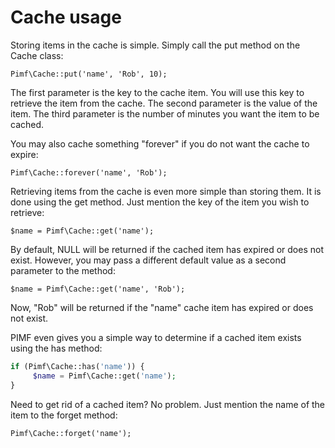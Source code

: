 # Cache usage

Storing items in the cache is simple. Simply call the put method on the Cache class:

    Pimf\Cache::put('name', 'Rob', 10);
    
The first parameter is the key to the cache item. You will use this key to retrieve the item from the cache. The second parameter is the 
value of the item. The third parameter is the number of minutes you want the item to be cached.

You may also cache something "forever" if you do not want the cache to expire:

    Pimf\Cache::forever('name', 'Rob');

Retrieving items from the cache is even more simple than storing them. It is done using the get method. Just mention the key of the item you wish to retrieve:

    $name = Pimf\Cache::get('name');
    
By default, NULL will be returned if the cached item has expired or does not exist. However, you may pass a different default value as a second parameter to the method:

    $name = Pimf\Cache::get('name', 'Rob');
    
Now, "Rob" will be returned if the "name" cache item has expired or does not exist.


PIMF even gives you a simple way to determine if a cached item exists using the has method:

```php
if (Pimf\Cache::has('name')) {
     $name = Pimf\Cache::get('name');
}
```

Need to get rid of a cached item? No problem. Just mention the name of the item to the forget method:

    Pimf\Cache::forget('name');